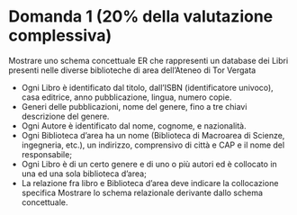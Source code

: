 # Domanda 1 (20% della valutazione complessiva)
Mostrare uno schema concettuale ER che rappresenti un database dei Libri presenti nelle diverse
biblioteche di area dell’Ateneo di Tor Vergata
- Ogni Libro è identificato dal titolo, dall’ISBN (identificatore univoco), casa editrice, anno
pubblicazione, lingua, numero copie.
- Generi delle pubblicazioni, nome del genere, fino a tre chiavi descrizione del genere.
- Ogni Autore è identificato dal nome, cognome, e nazionalità.
- Ogni Biblioteca d’area ha un nome (Biblioteca di Macroarea di Scienze, ingegneria, etc.), un
indirizzo, comprensivo di città e CAP e il nome del responsabile;
- Ogni Libro è di un certo genere e di uno o più autori ed è collocato in una ed una sola
biblioteca d’area;
- La relazione fra libro e Biblioteca d’area deve indicare la collocazione specifica
Mostrare lo schema relazionale derivante dallo schema concettuale.